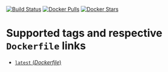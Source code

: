 [![Build Status](https://travis-ci.org/anaxexp/http-proxy.svg?branch=master)](https://travis-ci.org/anaxexp/http-proxy)
[![Docker Pulls](https://img.shields.io/docker/pulls/anaxexp/http-proxy.svg)](https://hub.docker.com/r/anaxexp/http-proxy)
[![Docker Stars](https://img.shields.io/docker/stars/anaxexp/http-proxy.svg)](https://hub.docker.com/r/anaxexp/http-proxy)

# Supported tags and respective `Dockerfile` links

- [`latest` (*Dockerfile*)](https://github.com/anaxexp/http-proxy/tree/master/Dockerfile)
